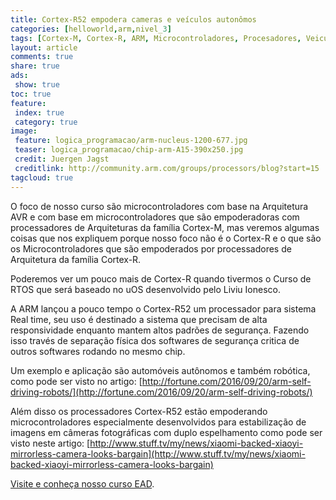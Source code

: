 ```yaml
---
title: Cortex-R52 empodera cameras e veículos autonômos
categories: [helloworld,arm,nivel_3]
tags: [Cortex-M, Cortex-R, ARM, Microcontroladores, Procesadores, Veiculos Autônomos, Camêras, Estabilização de Imagnes, Rôbos]
layout: article
comments: true
share: true
ads:
 show: true
toc: true
feature:
 index: true
 category: true
image:
 feature: logica_programacao/arm-nucleus-1200-677.jpg
 teaser: logica_programacao/chip-arm-A15-390x250.jpg
 credit: Juergen Jagst
 creditlink: http://community.arm.com/groups/processors/blog?start=15
tagcloud: true
---
```

O foco de nosso curso são microcontroladores com base na Arquitetura AVR e com base em microcontroladores que são empoderadoras com processadores de Arquiteturas da família Cortex-M, mas veremos algumas coisas que nos expliquem porque nosso foco não é o Cortex-R e o que são os Microcontroladores que são empoderados por processadores de Arquitetura da família Cortex-R.

<!--more-->

Poderemos ver um pouco mais de Cortex-R quando tivermos o Curso de RTOS que será baseado no uOS desenvolvido pelo Liviu Ionesco.

A ARM lançou a pouco tempo o Cortex-R52 um processador para sistema Real time, seu uso é destinado a sistema que precisam de alta responsividade enquanto mantem altos padrões de segurança. Fazendo isso través de separação física dos softwares de segurança critica de outros softwares rodando no mesmo chip.

Um exemplo e aplicação são automóveis autônomos e também robótica, como pode ser visto no artigo: [http://fortune.com/2016/09/20/arm-self-driving-robots/](http://fortune.com/2016/09/20/arm-self-driving-robots/)

Além disso os processadores Cortex-R52 estão empoderando microcontroladores especialmente desenvolvidos para estabilização de imagens em câmeras fotográficas com duplo espelhamento como pode ser visto neste artigo: [http://www.stuff.tv/my/news/xiaomi-backed-xiaoyi-mirrorless-camera-looks-bargain](http://www.stuff.tv/my/news/xiaomi-backed-xiaoyi-mirrorless-camera-looks-bargain)

[Visite e conheça nosso curso EAD](http://arduino-minas.moodlecloud.com).
